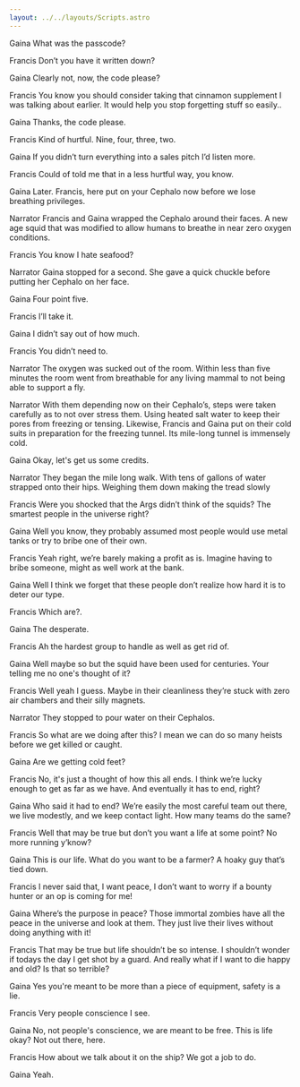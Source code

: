 ```yaml
---
layout: ../../layouts/Scripts.astro
---
```


Gaina
What was the passcode?

Francis
Don’t you have it written down?

Gaina
Clearly not, now, the code please?

Francis
You know you should consider taking that cinnamon supplement I was talking about earlier. It would help you stop forgetting stuff so easily.. 

Gaina
Thanks, the code please.

Francis
Kind of hurtful. Nine, four, three, two.

Gaina
If you didn’t turn everything into a sales pitch I’d listen more.

Francis
Could of told me that in a less hurtful way, you know. 

Gaina
Later. Francis, here put on your Cephalo now before we lose breathing privileges.

Narrator
Francis and Gaina wrapped the Cephalo around their faces. A new age squid that was modified to allow humans to breathe in near zero oxygen conditions. 

Francis
You know I hate seafood?

Narrator
Gaina stopped for a second. She gave a quick chuckle before putting her Cephalo on her face. 

Gaina
Four point five. 

Francis
I’ll take it.

Gaina
I didn’t say out of how much.

Francis
You didn’t need to.

Narrator
The oxygen was sucked out of the room. Within less than five minutes the room went from breathable for any living mammal to not being able to support a fly.  

Narrator
With them depending now on their Cephalo’s, steps were taken carefully as to not over stress them. Using heated salt water to keep their pores from freezing or tensing. Likewise, Francis and Gaina put on their cold suits in preparation for the freezing tunnel. Its mile-long tunnel is immensely cold. 

Gaina
Okay, let's get us some credits.

Narrator
They began the mile long walk. With tens of gallons of water strapped onto their hips. Weighing them down making the tread slowly

Francis
Were you shocked that the Args didn’t think of the squids? The smartest people in the universe right?

Gaina
Well you know, they probably assumed most people would use metal tanks or try to bribe one of their own.

Francis
Yeah right, we’re barely making a profit as is. Imagine having to bribe someone, might as well work at the bank.

Gaina
Well I think we forget that these people don’t realize how hard it is to deter our type. 

Francis
Which are?. 

Gaina
The desperate.

Francis
Ah the hardest group to handle as well as get rid of.

Gaina
Well maybe so but the squid have been used for centuries. Your telling me no one's thought of it?

Francis
Well yeah I guess. Maybe in their cleanliness they’re stuck with zero air chambers and their silly magnets.

Narrator
They stopped to pour water on their Cephalos. 

Francis
So what are we doing after this? I mean we can do so many heists before we get killed or caught.

Gaina
Are we getting cold feet?

Francis
No, it's just a thought of how this all ends. I think we’re lucky enough to get as far as we have. And eventually it has to end, right?

Gaina
Who said it had to end? We’re easily the most careful team out there, we live modestly, and we keep contact light. How many teams do the same?

Francis
Well that may be true but don’t you want a life at some point? No more running y’know?

Gaina
This is our life. What do you want to be a farmer? A hoaky guy that’s tied down.

Francis
I never said that, I want peace, I don’t want to worry if a bounty hunter or an op is coming for me!

Gaina
Where’s the purpose in peace? Those immortal zombies have all the peace in the universe and look at them. They just live their lives without doing anything with it!

Francis
That may be true but life shouldn’t be so intense. I shouldn’t wonder if todays the day I get shot by a guard. And really what if I want to die happy and old? Is that so terrible?

Gaina
Yes you're meant to be more than a piece of equipment, safety is a lie.

Francis
Very people conscience I see.

Gaina
No, not people's conscience, we are meant to be free. This is life okay? Not out there, here.

Francis
How about we talk about it on the ship? We got a job to do.

Gaina
Yeah.